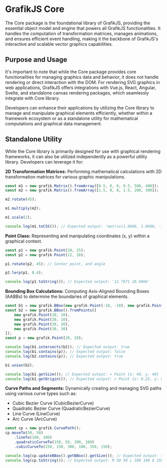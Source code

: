 # GrafikJS Core

The Core package is the foundational library of GrafikJS, providing the essential object model and engine that powers all GrafikJS functionalities. It handles the computation of transformation matrices, manages animations, and ensures efficient event handling, making it the backbone of GrafikJS's interactive and scalable vector graphics capabilities.

## Purpose and Usage

It's important to note that while the Core package provides core functionalities for managing graphics data and behavior, it does not handle rendering or direct interaction with the DOM. For rendering SVG graphics in web applications, GrafikJS offers integrations with Vue.js, React, Angular, Svelte, and standalone canvas rendering packages, which seamlessly integrate with Core library.

Developers can enhance their applications by utilizing the Core library to manage and manipulate graphical elements efficiently, whether within a framework ecosystem or as a standalone utility for mathematical computations and graphical data management.

## Standalone Utility

While the Core library is primarily designed for use with graphical rendering frameworks, it can also be utilized independently as a powerful utility library. Developers can leverage it for:

**2D Transformation Matrices:** Performing mathematical calculations with 2D transformation matrices for various graphic manipulations.

```js
const m1 = new grafik.Matrix().fromArray([0.5, 0, 0, 0.5, 500, 400]);
const m2 = new grafik.Matrix().fromArray([1.5, 0, 0, 1.5, 200, 300]);

m2.rotate(45);

m1.multiply(m2);

m1.scale(2);

console.log(m1.toCSS()); // Expected output: 'matrix(1.0606, 1.0606, -1.0606, 1.0606, 600, 550)'
```

**Point Class:** Representing and manipulating coordinates (x, y) within a graphical context.

```js
const p1 = new grafik.Point(20, 25);
const p2 = new grafik.Point(12, 18);

p1.rotate(p2, 45); // Center point, and angle

p2.lerp(p1, 0.4);

console.log(p1.toString()); // Expected output: '12.7071 28.6066'
```

**Bounding Box Calculations:** Computing Axis-Aligned Bounding Boxes (AABBs) to determine the boundaries of graphical elements.

```js
const b1 = new grafik.BBox(new grafik.Point(-10, -10), new grafik.Point(10, 10)); // Min, and max
const b2 = new grafik.BBox().fromPoints([
	new grafik.Point(10, 10),
	new grafik.Point(30, 10),
	new grafik.Point(30, 30),
	new grafik.Point(10, 30)
]);
const p = new grafik.Point(20, 20);

console.log(b1.intersects(b2)); // Expected output: true
console.log(b1.contains(p)); // Expected output: false
console.log(b2.contains(p)); // Expected output: true

b1.union(b2);

console.log(b1.getSize()); // Expected output: > Point {x: 40, y: 40}
console.log(b1.getOrigin()); // Expected output: > Point {x: 0.25, y: 0.25}
```

**Curve Paths and Segments:** Dynamically creating and managing SVG paths using various curve types such as:

-   Cubic Bezier Curve (CubicBezierCurve)
-   Quadratic Bezier Curve (QuadraticBezierCurve)
-   Line Curve (LineCurve)
-   Arc Curve (ArcCurve)

```js
const cp = new grafik.CurvePath();
cp.moveTo(50, 50)
	.lineTo(100, 100)
	.quadraticCurveTo(150, 50, 200, 100)
	.cubicCurveTo(250, 150, 300, 100, 350, 150);

console.log(cp.updateBBox().getBBox().getSize()); // Expected output: > Point {x: 300, y: 100}
console.log(cp.toString()); // Expected output: M 50 50 L 100 100 Q 150 50 200 100 C 250 150 300 100 350 150
```
